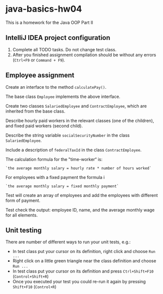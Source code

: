 # java-basics-hw04

This is a homework for the Java OOP Part II

## IntelliJ IDEA project configuration

1. Complete all TODO tasks. Do not change test class.
2. After you finished assignment compilation should be without any errors (`Ctrl+F9` or `Command + F9`).


## Employee assignment

Create an interface to the method `calculatePay()`.

The base class `Employee` implements the above interface.

Create two classes `SalariedEmployee` and `ContractEmployee`, which are inherited from the base class.

Describe hourly paid workers in the relevant classes (one of the children), and fixed paid workers (second child).

Describe the string variable `socialSecurityNumber` in the class `SalariedEmployee`.

Include a description of `federalTaxId` in the class `ContractEmployee`.

The calculation formula for the "time-worker“ is:

    `the average monthly salary = hourly rate * number of hours worked`

For employees with a fixed payment the formula i

    `the average monthly salary = fixed monthly payment`

Test will create an array of employees and add the employees with different form of payment.

Test check the output: employee ID, name, and the average monthly wage for all elements.

## Unit testing
There are number of different ways to run your unit tests, e.g.:
* In test class put your cursor on its definition, right click and choose `Run ...`
* Right click on a little green triangle near the class definition and choose `Run ...`
* In test class put your cursor on its definition and press `Ctrl+Shift+F10` (`Control+Shift+R`)
* Once you executed your test you could re-run it again by pressing `Shift+F10` (`Control+R`)